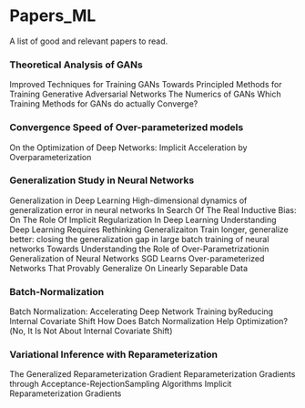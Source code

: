 # Papers_ML

A list of good and relevant papers to read.

### Theoretical Analysis of GANs

Improved Techniques for Training GANs
Towards Principled Methods for Training Generative Adversarial Networks
The Numerics of GANs
Which Training Methods for GANs do actually Converge?

### Convergence Speed of Over-parameterized models

On the Optimization of Deep Networks: Implicit Acceleration by Overparameterization

### Generalization Study in Neural Networks

Generalization in Deep Learning
High-dimensional dynamics of generalization error in neural networks
In Search Of The Real Inductive Bias: On The Role Of Implicit Regularization In Deep Learning
Understanding Deep Learning Requires Rethinking Generalizaiton
Train longer, generalize better: closing the generalization gap in large batch training of neural networks
Towards Understanding the Role of Over-Parametrizationin Generalization of Neural Networks
SGD Learns Over-parameterized Networks That Provably Generalize On Linearly Separable Data

### Batch-Normalization

Batch Normalization: Accelerating Deep Network Training byReducing Internal Covariate Shift
How Does Batch Normalization Help Optimization?(No, It Is Not About Internal Covariate Shift)

### Variational Inference with Reparameterization

The Generalized Reparameterization Gradient
Reparameterization Gradients through Acceptance-RejectionSampling Algorithms
Implicit Reparameterization Gradients
